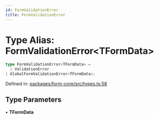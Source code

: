 ```yaml
---
id: FormValidationError
title: FormValidationError
---
```


# Type Alias: FormValidationError\<TFormData\>

```ts
type FormValidationError<TFormData> = 
  | ValidationError
| GlobalFormValidationError<TFormData>;
```

Defined in: [packages/form-core/src/types.ts:58](https://github.com/TanStack/form/blob/main/packages/form-core/src/types.ts#L58)

## Type Parameters

• **TFormData**
